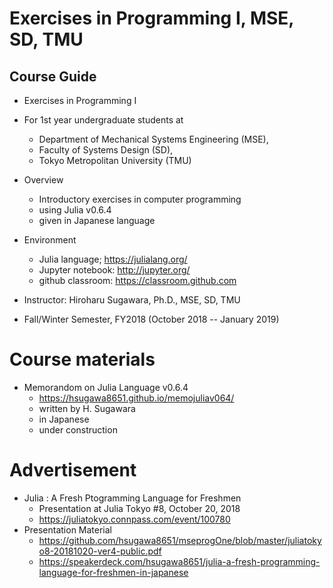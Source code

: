 # Exercises in Programming I, MSE, SD, TMU

## Course Guide

* Exercises in Programming I

* For 1st year undergraduate students at
  * Department of Mechanical Systems Engineering (MSE),
  * Faculty of Systems Design (SD), 
  * Tokyo Metropolitan University (TMU)

* Overview
  * Introductory exercises in computer programming
  * using Julia v0.6.4
  * given in Japanese language

* Environment
  * Julia language; https://julialang.org/
  * Jupyter notebook: http://jupyter.org/
  * github classroom: https://classroom.github.com

* Instructor: Hiroharu Sugawara, Ph.D., MSE, SD, TMU

* Fall/Winter Semester, FY2018 (October 2018 -- January 2019)

# Course materials
  * Memorandom on Julia Language v0.6.4
    * https://hsugawa8651.github.io/memojuliav064/  
    * written by H. Sugawara
    * in Japanese
    * under construction
  
# Advertisement
 * Julia : A Fresh Ptogramming Language for Freshmen
   * Presentation at Julia Tokyo #8, October 20, 2018
   * https://juliatokyo.connpass.com/event/100780
 * Presentation Material
   * https://github.com/hsugawa8651/mseprogOne/blob/master/juliatokyo8-20181020-ver4-public.pdf
   * https://speakerdeck.com/hsugawa8651/julia-a-fresh-programming-language-for-freshmen-in-japanese
  
